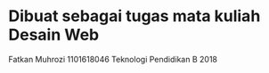 # Dibuat sebagai tugas mata kuliah Desain Web 
Fatkan Muhrozi
1101618046
Teknologi Pendidikan B 2018
